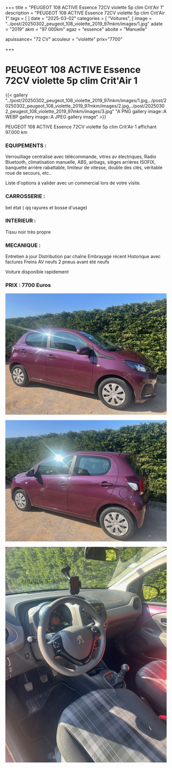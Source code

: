 +++
title = "PEUGEOT 108 ACTIVE Essence 72CV violette 5p clim Crit'Air 1"
description = "PEUGEOT 108 ACTIVE Essence 72CV violette 5p clim Crit'Air 1"
tags = [
]
date = "2025-03-02"
categories = [
    "Voitures",
]
image = "../post/20250302_peugeot_108_violette_2019_97mkm/images/1.jpg"
adate = "2019"
akm = "97 000km"
agaz = "essence"
aboite = "Manuelle"

apuissance= "72 CV"
acouleur = "violette"
prix="7700"

+++

# PEUGEOT 108 ACTIVE Essence 72CV violette 5p clim Crit'Air 1

{{< gallery "../post/20250302_peugeot_108_violette_2019_97mkm/images/1.jpg,../post/20250302_peugeot_108_violette_2019_97mkm/images/2.jpg,../post/20250302_peugeot_108_violette_2019_97mkm/images/3.jpg" "A PNG gallery image::A WEBP gallery image::A JPEG gallery image" >}}


PEUGEOT 108 ACTIVE Essence 72CV violette 5p clim Crit'Air 1 affichant 97.000 km


### EQUIPEMENTS :
Verrouillage centralisé avec télécommande, vitres av électriques, Radio Bluetooth, climatisation manuelle, ABS, airbags, sièges arrières ISOFIX, banquette arrière rabattable, limiteur de vitesse, double des clés, véritable roue de secours, etc..


Liste d'options à valider avec un commercial lors de votre visite.


### CARROSSERIE :
 bel état  ( qq rayures et bosse d'usage)


### INTERIEUR :
Tissu noir très propre

### MECANIQUE :
Entretien à jour
Distribution par chaîne
Embrayage récent
Historique avec factures
Freins AV neufs
2 pneus avant été neufs



Voiture disponible rapidement


### PRIX : 7700 Euros


<!-- more -->


![](images/1.jpg)

![](images/2.jpg)

![](images/3.jpg)

